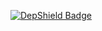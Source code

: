 [![DepShield Badge](https://depshield.sonatype.org/badges/orhanarifoglu.github.io/depshield.svg)](https://depshield.github.io)
